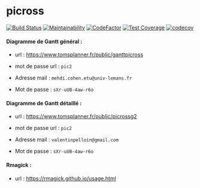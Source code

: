 # picross

[![Build Status](https://travis-ci.com/valentinp72/picross.svg?token=zWdqvp6jX3Z664qx4QEk&branch=master)](https://travis-ci.com/valentinp72/picross)
[![Maintainability](https://api.codeclimate.com/v1/badges/ccc2c521ed263e2370a0/maintainability)](https://codeclimate.com/repos/5a624aeae596c21745002d54/maintainability)
[![CodeFactor](https://www.codefactor.io/repository/github/valentinp72/picross/badge)](https://www.codefactor.io/repository/github/valentinp72/picross)
[![Test Coverage](https://api.codeclimate.com/v1/badges/ccc2c521ed263e2370a0/test_coverage)](https://codeclimate.com/repos/5a624aeae596c21745002d54/test_coverage)
[![codecov](https://codecov.io/gh/valentinp72/picross/branch/master/graph/badge.svg?token=CsXuG1niCu)](https://codecov.io/gh/valentinp72/picross)


#### Diagramme de Gantt général : 
- url : https://www.tomsplanner.fr/public/ganttpicross
- mot de passe url : `pic2`

- Adresse mail : `mehdi.cohen.etu@univ-lemans.fr`
- Mot de passe : `sXr-uUB-4aw-r6o`

#### Diagramme de Gantt détaillé : 
- url : https://www.tomsplanner.fr/public/picrossg2
- mot de passe url : `pic2`

- Adresse mail : `valentinpelloin@gmail.com`
- Mot de passe : `sXr-uUB-4aw-r6o`


#### Rmagick :
- url : https://rmagick.github.io/usage.html
